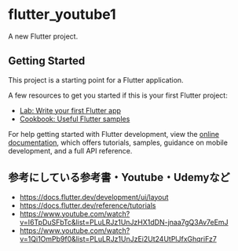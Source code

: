 # flutter_youtube1

A new Flutter project.

## Getting Started

This project is a starting point for a Flutter application.

A few resources to get you started if this is your first Flutter project:

- [Lab: Write your first Flutter app](https://docs.flutter.dev/get-started/codelab)
- [Cookbook: Useful Flutter samples](https://docs.flutter.dev/cookbook)

For help getting started with Flutter development, view the
[online documentation](https://docs.flutter.dev/), which offers tutorials,
samples, guidance on mobile development, and a full API reference.

## 参考にしている参考書・Youtube・Udemyなど
- https://docs.flutter.dev/development/ui/layout
- https://docs.flutter.dev/reference/tutorials
- https://www.youtube.com/watch?v=I6TpDuSFbTc&list=PLuLRJz1UnJzHX1dDN-jnaa7gQ3Av7eEmJ
- https://www.youtube.com/watch?v=1Qi1OmPb9f0&list=PLuLRJz1UnJzEi2Ut24UtPlJfxGhqriFz7
